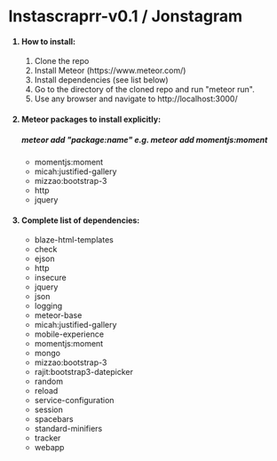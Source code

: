 # Instascraprr-v0.1 / Jonstagram
<ol>
<h4><li>How to install:</li></h4>
<ol>
  <li> Clone the repo
  <li> Install Meteor (https://www.meteor.com/)
  <li> Install dependencies (see list below)
  <li> Go to the directory of the cloned repo and run "meteor run".
  <li> Use any browser and navigate to http://localhost:3000/
</ol>
<h4><li>Meteor packages to install explicitly:</li></h4>
<h5>meteor add "package:name" e.g. meteor add momentjs:moment</h5>
<ul>
<li>momentjs:moment</li>
<li>micah:justified-gallery</li>
<li>mizzao:bootstrap-3</li>
<li>http</li>
<li>jquery</li>
</ul>

<h4><li>Complete list of dependencies:</li></h4>
<ul>
<li>blaze-html-templates</li>
<li>check</li>
<li>ejson</li>
<li>http</li>
<li>insecure</li>
<li>jquery</li>
<li>json</li>
<li>logging</li>
<li>meteor-base</li>
<li>micah:justified-gallery</li>
<li>mobile-experience</li>
<li>momentjs:moment</li>
<li>mongo</li>
<li>mizzao:bootstrap-3</li>
<li>rajit:bootstrap3-datepicker</li>
<li>random</li>
<li>reload</li>
<li>service-configuration</li>
<li>session</li>
<li>spacebars</li>
<li>standard-minifiers</li>
<li>tracker</li>
<li>webapp</li>
</ul>
</ol>

